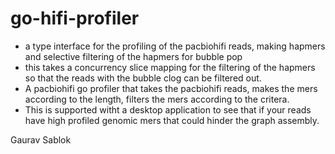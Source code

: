 # go-hifi-profiler

- a type interface for the profiling of the pacbiohifi reads, making hapmers and selective filtering of the hapmers for bubble pop
- this takes a concurrency slice mapping for the filtering of the hapmers so that the reads with the bubble clog can be filtered out.
- A pacbiohifi go profiler that takes the pacbiohifi reads, makes the mers according to the length, filters the mers according to the critera.
- This is supported witht a desktop application to see that if your reads have high profiled genomic mers that could hinder the graph assembly.

Gaurav Sablok
